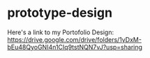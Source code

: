 # prototype-design
Here's a link to my Portofolio Design: https://drive.google.com/drive/folders/1yDxM-bEu48QyoGNI4n1CIq9tstNQN7vJ?usp=sharing
